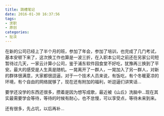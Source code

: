 ```yaml
---
title: 跳槽笔记
date: 2016-01-30 16:37:56
tags:
- 求职
- 原创
categories: 
- 扯淡
---
```

<p>在新的公司已经上了半个月的班，参加了年会，参加了培训，也完成了几门考试，基本安顿下来了，这次换工作也算是一波三折，在入职本公司之前还在另家公司短暂待过几天，一家云计算小公司，鉴于浦东软件园食堂不好吃，犹豫再三换到了平安。最大的感受是人生真是随机。一晃离开了一群人，一晃加入了另一群人，对新的群体很满意，大家都很逗逼，对于一个技术人员来说，有饭吃，有个冬暖夏凉的环境，有个自由的网络就够了，现在还有附加的福利，听逗逼们讲笑话…</p>
<p>要学还没学的东西还很多，攒着是因为想写成歌，最近被《山丘》洗脑中…现在其实最需要学会等待，等待的时候有耐心，也不怠慢，可以享受点，等待未来到来。</p>
<p>还有很多，先占坑，以后再补…</p>
